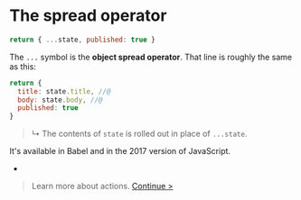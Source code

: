 # The spread operator

```js
return { ...state, published: true }
```

The `...` symbol is the **object spread operator**. That line is roughly the same as this:

```js
return {
  title: state.title, //@
  body: state.body, //@
  published: true
}
```

> ↳ The contents of `state` is rolled out in place of `...state`.

It's available in Babel and in the 2017 version of JavaScript.

-

> Learn more about actions. [Continue >](dispatching-actions.md)
